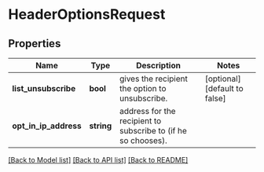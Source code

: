 # HeaderOptionsRequest

## Properties
Name | Type | Description | Notes
------------ | ------------- | ------------- | -------------
**list_unsubscribe** | **bool** | gives the recipient the option to unsubscribe. | [optional] [default to false]
**opt_in_ip_address** | **string** | address for the recipient to subscribe to (if he so chooses). | 

[[Back to Model list]](../../README.md#documentation-for-models) [[Back to API list]](../../README.md#documentation-for-api-endpoints) [[Back to README]](../../README.md)

